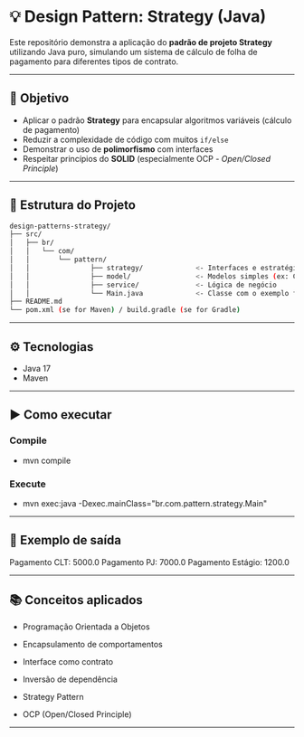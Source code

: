 # 💡 Design Pattern: Strategy (Java)

Este repositório demonstra a aplicação do **padrão de projeto Strategy** utilizando Java puro, simulando um sistema de cálculo de folha de pagamento para diferentes tipos de contrato.

---

## 🎯 Objetivo

- Aplicar o padrão **Strategy** para encapsular algoritmos variáveis (cálculo de pagamento)
- Reduzir a complexidade de código com muitos `if/else`
- Demonstrar o uso de **polimorfismo** com interfaces
- Respeitar princípios do **SOLID** (especialmente OCP - *Open/Closed Principle*)

---
## 📁 Estrutura do Projeto

```bash
design-patterns-strategy/
├── src/
│   ├── br/
│   │   └── com/
│   │       └── pattern/         
│   │               ├── strategy/             <- Interfaces e estratégias concretas
│   │               ├── model/                <- Modelos simples (ex: Contrato)
│   │               ├── service/              <- Lógica de negócio
│   │               └── Main.java             <- Classe com o exemplo funcional
├── README.md
└── pom.xml (se for Maven) / build.gradle (se for Gradle)
```

---

## ⚙️ Tecnologias

- Java 17
- Maven

---

## ▶️ Como executar
### Compile
- mvn compile

### Execute
- mvn exec:java -Dexec.mainClass="br.com.pattern.strategy.Main"

---

## 🧪 Exemplo de saída
Pagamento CLT: 5000.0
Pagamento PJ: 7000.0
Pagamento Estágio: 1200.0

---

## 📚 Conceitos aplicados

- Programação Orientada a Objetos

- Encapsulamento de comportamentos

- Interface como contrato

- Inversão de dependência

- Strategy Pattern

- OCP (Open/Closed Principle)

---







